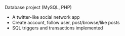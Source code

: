 Database project (MySQL, PHP)

- A twitter-like social network app 
- Create account, follow user, post/browse/like posts
- SQL triggers and transactions implemented
